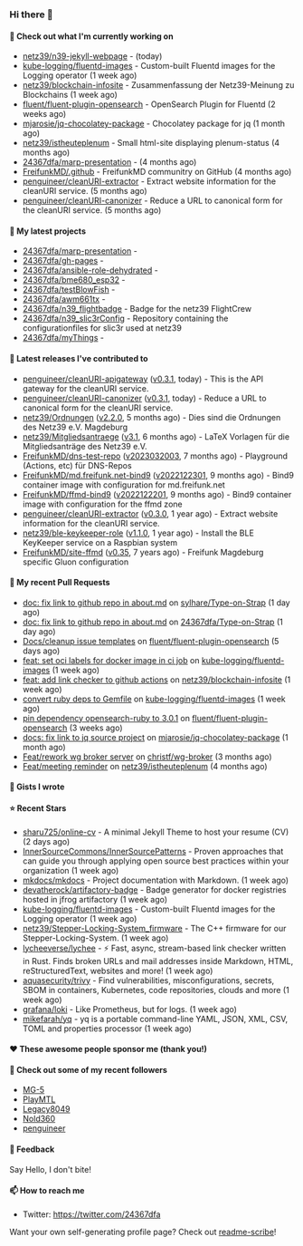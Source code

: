 ### Hi there 👋

#### 👷 Check out what I'm currently working on

- [netz39/n39-jekyll-webpage](https://github.com/netz39/n39-jekyll-webpage) -  (today)
- [kube-logging/fluentd-images](https://github.com/kube-logging/fluentd-images) - Custom-built Fluentd images for the Logging operator (1 week ago)
- [netz39/blockchain-infosite](https://github.com/netz39/blockchain-infosite) - Zusammenfassung der Netz39-Meinung zu Blockchains (1 week ago)
- [fluent/fluent-plugin-opensearch](https://github.com/fluent/fluent-plugin-opensearch) - OpenSearch Plugin for Fluentd  (2 weeks ago)
- [mjarosie/jq-chocolatey-package](https://github.com/mjarosie/jq-chocolatey-package) - Chocolatey package for jq (1 month ago)
- [netz39/istheuteplenum](https://github.com/netz39/istheuteplenum) - Small html-site displaying plenum-status (4 months ago)
- [24367dfa/marp-presentation](https://github.com/24367dfa/marp-presentation) -  (4 months ago)
- [FreifunkMD/.github](https://github.com/FreifunkMD/.github) - FreifunkMD communitry on GitHub (4 months ago)
- [penguineer/cleanURI-extractor](https://github.com/penguineer/cleanURI-extractor) - Extract website information for the cleanURI service. (5 months ago)
- [penguineer/cleanURI-canonizer](https://github.com/penguineer/cleanURI-canonizer) - Reduce a URL to canonical form for the cleanURI service. (5 months ago)

#### 🌱 My latest projects

- [24367dfa/marp-presentation](https://github.com/24367dfa/marp-presentation) - 
- [24367dfa/gh-pages](https://github.com/24367dfa/gh-pages) - 
- [24367dfa/ansible-role-dehydrated](https://github.com/24367dfa/ansible-role-dehydrated) - 
- [24367dfa/bme680_esp32](https://github.com/24367dfa/bme680_esp32) - 
- [24367dfa/testBlowFish](https://github.com/24367dfa/testBlowFish) - 
- [24367dfa/awm661tx](https://github.com/24367dfa/awm661tx) - 
- [24367dfa/n39_flightbadge](https://github.com/24367dfa/n39_flightbadge) - Badge for the netz39 FlightCrew
- [24367dfa/n39_slic3rConfig](https://github.com/24367dfa/n39_slic3rConfig) - Repository containing the configurationfiles for slic3r used at netz39
- [24367dfa/myThings](https://github.com/24367dfa/myThings) - 

#### 🔭 Latest releases I've contributed to

- [penguineer/cleanURI-apigateway](https://github.com/penguineer/cleanURI-apigateway) ([v0.3.1](https://github.com/penguineer/cleanURI-apigateway/releases/tag/v0.3.1), today) - This is the API gateway for the cleanURI service.
- [penguineer/cleanURI-canonizer](https://github.com/penguineer/cleanURI-canonizer) ([v0.3.1](https://github.com/penguineer/cleanURI-canonizer/releases/tag/v0.3.1), today) - Reduce a URL to canonical form for the cleanURI service.
- [netz39/Ordnungen](https://github.com/netz39/Ordnungen) ([v2.2.0](https://github.com/netz39/Ordnungen/releases/tag/v2.2.0), 5 months ago) - Dies sind die Ordnungen des Netz39 e.V. Magdeburg
- [netz39/Mitgliedsantraege](https://github.com/netz39/Mitgliedsantraege) ([v3.1](https://github.com/netz39/Mitgliedsantraege/releases/tag/v3.1), 6 months ago) - LaTeX Vorlagen für die Mitgliedsanträge des Netz39 e.V.
- [FreifunkMD/dns-test-repo](https://github.com/FreifunkMD/dns-test-repo) ([v2023032003](https://github.com/FreifunkMD/dns-test-repo/releases/tag/v2023032003), 7 months ago) - Playground (Actions, etc) für DNS-Repos
- [FreifunkMD/md.freifunk.net-bind9](https://github.com/FreifunkMD/md.freifunk.net-bind9) ([v2022122301](https://github.com/FreifunkMD/md.freifunk.net-bind9/releases/tag/v2022122301), 9 months ago) - Bind9 container image with configuration for md.freifunk.net
- [FreifunkMD/ffmd-bind9](https://github.com/FreifunkMD/ffmd-bind9) ([v2022122201](https://github.com/FreifunkMD/ffmd-bind9/releases/tag/v2022122201), 9 months ago) - Bind9 container image with configuration for the ffmd zone
- [penguineer/cleanURI-extractor](https://github.com/penguineer/cleanURI-extractor) ([v0.3.0](https://github.com/penguineer/cleanURI-extractor/releases/tag/v0.3.0), 1 year ago) - Extract website information for the cleanURI service.
- [netz39/ble-keykeeper-role](https://github.com/netz39/ble-keykeeper-role) ([v1.1.0](https://github.com/netz39/ble-keykeeper-role/releases/tag/v1.1.0), 1 year ago) - Install the BLE KeyKeeper service on a Raspbian system
- [FreifunkMD/site-ffmd](https://github.com/FreifunkMD/site-ffmd) ([v0.35](https://github.com/FreifunkMD/site-ffmd/releases/tag/v0.35), 7 years ago) - Freifunk Magdeburg specific Gluon configuration

#### 🔨 My recent Pull Requests

- [doc: fix link to github repo in about.md](https://github.com/sylhare/Type-on-Strap/pull/400) on [sylhare/Type-on-Strap](https://github.com/sylhare/Type-on-Strap) (1 day ago)
- [doc: fix link to github repo in about.md](https://github.com/24367dfa/Type-on-Strap/pull/1) on [24367dfa/Type-on-Strap](https://github.com/24367dfa/Type-on-Strap) (1 day ago)
- [Docs/cleanup issue templates](https://github.com/fluent/fluent-plugin-opensearch/pull/119) on [fluent/fluent-plugin-opensearch](https://github.com/fluent/fluent-plugin-opensearch) (5 days ago)
- [feat: set oci labels for docker image in ci job](https://github.com/kube-logging/fluentd-images/pull/77) on [kube-logging/fluentd-images](https://github.com/kube-logging/fluentd-images) (1 week ago)
- [feat: add link checker to github actions](https://github.com/netz39/blockchain-infosite/pull/11) on [netz39/blockchain-infosite](https://github.com/netz39/blockchain-infosite) (1 week ago)
- [convert ruby deps to Gemfile](https://github.com/kube-logging/fluentd-images/pull/68) on [kube-logging/fluentd-images](https://github.com/kube-logging/fluentd-images) (1 week ago)
- [pin dependency opensearch-ruby to 3.0.1](https://github.com/fluent/fluent-plugin-opensearch/pull/116) on [fluent/fluent-plugin-opensearch](https://github.com/fluent/fluent-plugin-opensearch) (3 weeks ago)
- [docs: fix link to jq source project](https://github.com/mjarosie/jq-chocolatey-package/pull/4) on [mjarosie/jq-chocolatey-package](https://github.com/mjarosie/jq-chocolatey-package) (1 month ago)
- [Feat/rework wg broker server](https://github.com/christf/wg-broker/pull/12) on [christf/wg-broker](https://github.com/christf/wg-broker) (3 months ago)
- [Feat/meeting reminder](https://github.com/netz39/istheuteplenum/pull/7) on [netz39/istheuteplenum](https://github.com/netz39/istheuteplenum) (4 months ago)

#### 📓 Gists I wrote


#### ⭐ Recent Stars

- [sharu725/online-cv](https://github.com/sharu725/online-cv) - A minimal Jekyll Theme to host your resume (CV) (2 days ago)
- [InnerSourceCommons/InnerSourcePatterns](https://github.com/InnerSourceCommons/InnerSourcePatterns) - Proven approaches that can guide you through applying open source best practices within your organization (1 week ago)
- [mkdocs/mkdocs](https://github.com/mkdocs/mkdocs) - Project documentation with Markdown. (1 week ago)
- [devatherock/artifactory-badge](https://github.com/devatherock/artifactory-badge) - Badge generator for docker registries hosted in jfrog artifactory (1 week ago)
- [kube-logging/fluentd-images](https://github.com/kube-logging/fluentd-images) - Custom-built Fluentd images for the Logging operator (1 week ago)
- [netz39/Stepper-Locking-System_firmware](https://github.com/netz39/Stepper-Locking-System_firmware) - The C&#43;&#43; firmware for our Stepper-Locking-System. (1 week ago)
- [lycheeverse/lychee](https://github.com/lycheeverse/lychee) - ⚡ Fast, async, stream-based link checker written in Rust. Finds broken URLs and mail addresses inside Markdown, HTML, reStructuredText, websites and more! (1 week ago)
- [aquasecurity/trivy](https://github.com/aquasecurity/trivy) - Find vulnerabilities, misconfigurations, secrets, SBOM in containers, Kubernetes, code repositories, clouds and more (1 week ago)
- [grafana/loki](https://github.com/grafana/loki) - Like Prometheus, but for logs. (1 week ago)
- [mikefarah/yq](https://github.com/mikefarah/yq) - yq is a portable command-line YAML, JSON, XML, CSV, TOML  and properties processor (1 week ago)

#### ❤️ These awesome people sponsor me (thank you!)


#### 👯 Check out some of my recent followers

- [MG-5](https://github.com/MG-5)
- [PlayMTL](https://github.com/PlayMTL)
- [Legacy8049](https://github.com/Legacy8049)
- [Nold360](https://github.com/Nold360)
- [penguineer](https://github.com/penguineer)

#### 💬 Feedback

Say Hello, I don't bite!

#### 📫 How to reach me

- Twitter: https://twitter.com/24367dfa

Want your own self-generating profile page? Check out [readme-scribe](https://github.com/muesli/readme-scribe)!